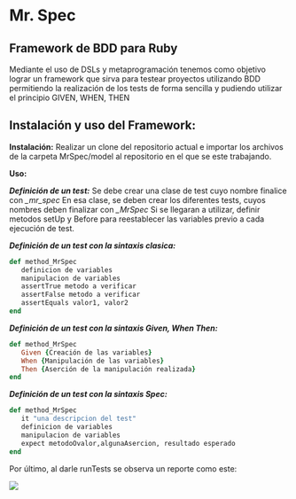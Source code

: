 Mr. Spec
========

## Framework de BDD para Ruby

Mediante el uso de DSLs y metaprogramación tenemos como objetivo lograr un framework que sirva para testear proyectos utilizando BDD
permitiendo la realización de los tests de forma sencilla y pudiendo utilizar el principio GIVEN, WHEN, THEN


## Instalación y uso del Framework:

**Instalación:** Realizar un clone del repositorio actual e importar los archivos de la carpeta MrSpec/model al repositorio en el que se este trabajando.

**Uso:**
   
   ***Definición de un test:*** Se debe crear una clase de test cuyo nombre finalice con *_mr_spec*
                                 En esa clase, se deben crear los diferentes tests, cuyos nombres deben finalizar con *_MrSpec*
                                 Si se llegaran a utilizar, definir metodos setUp y Before para reestablecer las variables previo a cada ejecución de test.
                                 
   ***Definición de un test con la sintaxis clasica:***
    
```Ruby
def method_MrSpec
   definicion de variables
   manipulacion de variables
   assertTrue metodo a verificar
   assertFalse metodo a verificar
   assertEquals valor1, valor2
end
```                                 

   ***Definición de un test con la sintaxis Given, When Then:***
    
```Ruby
def method_MrSpec
   Given {Creación de las variables}
   When {Manipulación de las variables}
   Then {Aserción de la manipulación realizada}
end
```

   ***Definición de un test con la sintaxis Spec:***
    
```Ruby
def method_MrSpec
   it "una descripcion del test"
   definicion de variables
   manipulacion de variables
   expect metodoOvalor,algunaAsercion, resultado esperado
end
```   



Por último, al darle runTests se observa un reporte como este:

![](https://github.com/trimegisto87/MrSpec/raw/master/docs/MrSpecreadme.png)
